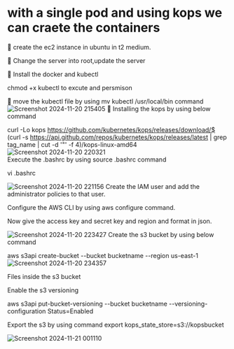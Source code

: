 # with a single pod and using kops we can craete the containers
	create the ec2 instance in ubuntu in t2 medium.

	Change the server into root,update the server

	Install the docker and kubectl

chmod +x kubectl to excute and persmison

	move the kubectl file by using mv kubectl /usr/local/bin command
![Screenshot 2024-11-20 215405](https://github.com/user-attachments/assets/9e0d5c1c-cbc3-4c2e-8708-118b40eb8f3a)
	Installing the kops by using below command

curl -Lo kops https://github.com/kubernetes/kops/releases/download/$ (curl -s https://api.github.com/repos/kubernetes/kops/releases/latest | grep tag_name | cut -d '"' -f 4)/kops-linux-amd64
![Screenshot 2024-11-20 220321](https://github.com/user-attachments/assets/9ab57729-4239-4765-9f8e-100e8720d4f0)	
Execute the .bashrc by using source .bashrc command

vi .bashrc

![Screenshot 2024-11-20 221156](https://github.com/user-attachments/assets/9d245e48-6ddf-4f41-b322-43d6314e170c)
Create the IAM user and add the administrator policies to that user.

Configure the AWS CLI by using aws configure command.

Now give the access key and secret key and region and format in json.

![Screenshot 2024-11-20 223427](https://github.com/user-attachments/assets/3b182151-6d1d-4e63-a221-82ab0b4f9e3a)
Create the s3 bucket by using below command 

aws s3api create-bucket --bucket bucketname --region us-east-1
![Screenshot 2024-11-20 234357](https://github.com/user-attachments/assets/d4bff695-a74b-440d-879d-2a63d92753c3)

Files inside the s3 bucket

Enable the s3 versioning

aws s3api put-bucket-versioning --bucket bucketname --versioning-configuration Status=Enabled

Export the s3 by using command
export kops_state_store=s3://kopsbucket

![Screenshot 2024-11-21 001110](https://github.com/user-attachments/assets/4f984f5c-7ff0-4401-a0de-2633972a4d5f)


